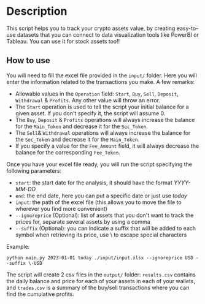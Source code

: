 # Description

This script helps you to track your crypto assets value, by creating easy-to-use datasets that you can connect to data visualization tools like PowerBI or Tableau. You can use it for stock assets too!!

## How to use

You will need to fill the excel file provided in the `input/` folder. Here you will enter the information related to the transactions you make. A few remarks:

- Allowable values in the `Operation` field: `Start`, `Buy`, `Sell`, `Deposit`, `Withdrawal` & `Profits`. Any other value will throw an error.
- The `Start` operation is used to tell the script your initial balance for a given asset. If you don't specify it, the script will assume 0.
- The `Buy`, `Deposit` & `Profits` operations will always increase the balance for the `Main_Token` and decrease it for the `Sec_Token`.
- The `Sell`& `Withdrawal` operations will always increase the balance for the `Sec_Token` and decrease it for the `Main_Token`.
- If you specify a value for the `Fee_Amount` field, it will always decrease the balance for the corresponding `Fee_Token`.

Once you have your excel file ready, you will run the script specifying the following parameters:

- `start`: the start date for the analysis, it should have the format _YYYY-MM-DD_
- `end`: the end date, here you can put a specific date or just use _today_
- `input`: the path of the excel file (this allows you to move the file to wherever you find more convenient)
- `--ignoreprice` (Optional): list of assets that you don't want to track the prices for, separate several assets by using a comma
- `--suffix` (Optional): you can indicate a suffix that will be added to each symbol when retrieving its price, use \ to escape special characters

Example:

```
python main.py 2023-01-01 today ./input/input.xlsx --ignoreprice USD --suffix \-USD
```

The script will create 2 csv files in the `output/` folder: `results.csv` contains the daily balance and price for each of your assets in each of your wallets, and `trades.csv` is a summary of the buy/sell transactions where you can find the cumulative profits.

